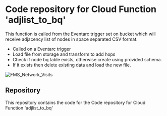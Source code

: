 # Code repository for Cloud Function 'adjlist_to_bq'

This function is called from the Eventarc trigger set on bucket which will receive adjacency list of nodes in space
separated CSV format.

- Called on a Eventarc trigger
- Load file from storage and transform to add hops
- Check if node bq table exists, otherwise create using provided schema.
- If it exists then delete existing data and load the new file.

![FMS_Network_Visits](../../FMS_Network_Visits.jpg "FMS_Network_Visits")

## Repository

This repository contains the code for the Code repository for Cloud Function 'adjlist_to_bq'